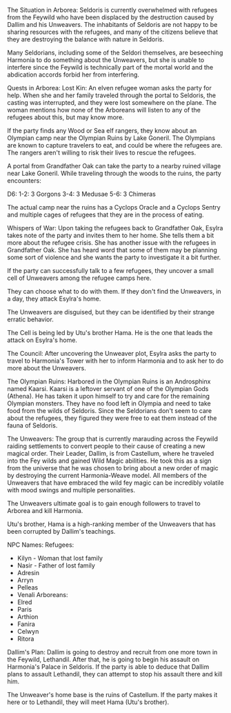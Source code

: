 The Situation in Arborea:
Seldoris is currently overwhelmed with refugees from the Feywild who have been displaced by the destruction caused by Dallim and his Unweavers. The inhabitants of Seldoris are not happy to be sharing resources with the refugees, and many of the citizens believe that they are destroying the balance with nature in Seldoris.

Many Seldorians, including some of the Seldori themselves, are beseeching Harmonia to do something about the Unweavers, but she is unable to interfere since the Feywild is technically part of the mortal world and the abdication accords forbid her from interfering.

Quests in Arborea:
Lost Kin: An elven refugee woman asks the party for help. When she and her family traveled through the portal to Seldoris, the casting was interrupted, and they were lost somewhere on the plane. The woman mentions how none of the Arboreans will listen to any of the refugees about this, but may know more.

If the party finds any Wood or Sea elf rangers, they know about an Olympian camp near the Olympian Ruins by Lake Goneril. The Olympians are known to capture travelers to eat, and could be where the refugees are. The rangers aren't willing to risk their lives to rescue the refugees.

A portal from Grandfather Oak can take the party to a nearby ruined village near Lake Goneril. While traveling through the woods to the ruins, the party encounters:

D6:
1-2: 3 Gorgons
3-4: 3 Medusae
5-6: 3 Chimeras

The actual camp near the ruins has a Cyclops Oracle and a Cyclops Sentry and multiple cages of refugees that they are in the process of eating.

Whispers of War:
Upon taking the refugees back to Grandfather Oak, Esylra takes note of the party and invites them to her home. She tells them a bit more about the refugee crisis. She has another issue with the refugees in Grandfather Oak. She has heard word that some of them may be planning some sort of violence and she wants the party to investigate it a bit further.

If the party can successfully talk to a few refugees, they uncover a small cell of Unweavers among the refugee camps here.

They can choose what to do with them. If they don't find the Unweavers, in a day, they attack Esylra's home.

The Unweavers are disguised, but they can be identified by their strange erratic behavior.

The Cell is being led by Utu's brother Hama. He is the one that leads the attack on Esylra's home.

The Council:
After uncovering the Unweaver plot, Esylra asks the party to travel to Harmonia's Tower with her to inform Harmonia and to ask her to do more about the Unweavers.

The Olympian Ruins:
Harbored in the Olympian Ruins is an Androsphinx named Kaarsi. Kaarsi is a leftover servant of one of the Olympian Gods (Athena). He has taken it upon himself to try and care for the remaining Olympian monsters. They have no food left in Olympia and need to take food from the wilds of Seldoris. Since the Seldorians don't seem to care about the refugees, they figured they were free to eat them instead of the fauna of Seldoris.

The Unweavers:
The group that is currently marauding across the Feywild raiding settlements to convert people to their cause of creating a new magical order. Their Leader, Dallim, is from Castellum, where he traveled into the Fey wilds and gained Wild Magic abilities. He took this as a sign from the universe that he was chosen to bring about a new order of magic by destroying the current Harmonia-Weave model. All members of the Unweavers that have embraced the wild fey magic can be incredibly volatile with mood swings and multiple personalities.

The Unweavers ultimate goal is to gain enough followers to travel to Arborea and kill Harmonia.

Utu's brother, Hama is a high-ranking member of the Unweavers that has been corrupted by Dallim's teachings.

NPC Names:
Refugees:
- Kilyn - Woman that lost family
- Nasir - Father of lost family
- Adresin
- Arryn
- Pelleas
- Venali
Arboreans:
- Elred
- Paris
- Arthion
- Fanira
- Celwyn
- Ritora

Dallim's Plan:
Dallim is going to destroy and recruit from one more town in the Feywild, Lethandil. After that, he is going to begin his assault on Harmonia's Palace in Seldoris. If the party is able to deduce that Dallim plans to assault Lethandil, they can attempt to stop his assault there and kill him.

The Unweaver's home base is the ruins of Castellum. If the party makes it here or to Lethandil, they will meet Hama (Utu's brother).